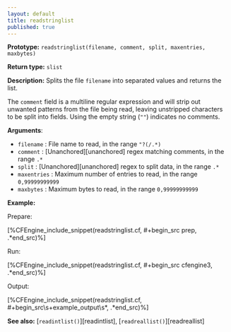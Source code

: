 ```yaml
---
layout: default
title: readstringlist
published: true
---
```


**Prototype:** `readstringlist(filename, comment, split, maxentries, maxbytes)`

**Return type:** `slist`

**Description:** Splits the file `filename` into separated
values and returns the list.

The `comment` field is a multiline regular expression and will strip out
unwanted patterns from the file being read, leaving unstripped characters to be
split into fields. Using the empty string (`""`) indicates no comments.

**Arguments**:

* `filename` : File name to read, in the range `"?(/.*)`
* `comment` : [Unanchored][unanchored] regex matching comments, in the range `.*`
* `split` : [Unanchored][unanchored] regex to split data, in the range `.*`
* `maxentries` : Maximum number of entries to read, in the range
`0,99999999999`
* `maxbytes` : Maximum bytes to read, in the range `0,99999999999`

**Example:**

Prepare:

[%CFEngine_include_snippet(readstringlist.cf, #\+begin_src prep, .*end_src)%]

Run:

[%CFEngine_include_snippet(readstringlist.cf, #\+begin_src cfengine3, .*end_src)%]

Output:

[%CFEngine_include_snippet(readstringlist.cf, #\+begin_src\s+example_output\s*, .*end_src)%]


**See also:** [`readintlist()`][readintlist], [`readreallist()`][readreallist]
